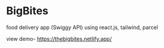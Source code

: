 # BigBites
food delivery app (Swiggy API) using react.js, tailwind, parcel

view demo- https://thebigbites.netlify.app/
